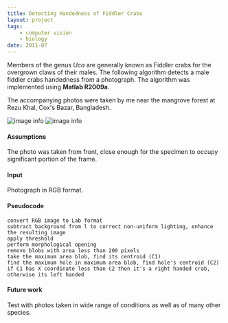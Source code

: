 ```yaml
---
title: Detecting Handedness of Fiddler Crabs
layout: project
tags:
    - computer vision
    - biology
date: 2011-07
---
```


Members of the genus *Uca* are generally known as Fiddler crabs for the overgrown claws of their males. The following algorithm detects a male fiddler crabs handedness from a photograph. The algorithm was implemented using **Matlab R2009a**.

The accompanying photos were taken by me near the mangrove forest at Rezu Khal, Cox's Bazar, Bangladesh.

![image info](/assets/img/projects/fiddler-crab-handedness/fid1.jpg)
![image info](/assets/img/projects/fiddler-crab-handedness/fid2.jpg)

#### Assumptions
The photo was taken from front, close enough for the specimen to occupy significant portion of the frame.

#### Input
Photograph in RGB format.

#### Pseudocode
```
convert RGB image to Lab format
subtract background from l to correct non-uniform lighting, enhance the resulting image
apply threshold
perform morphological opening
remove blobs with area less than 200 pixels
take the maximum area blob, find its centroid (C1)
find the maximum hole in maximum area blob, find hole's centroid (C2)
if C1 has X coordinate less than C2 then it's a right handed crab, otherwise its left handed
```

#### Future work
Test with photos taken in wide range of conditions as well as of many other species.